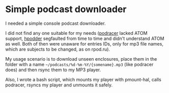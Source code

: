 # Simple podcast downloader #

I needed a simple console podcast downloader.

I did not find any one suitable for my needs ([podracer](http://podracer.sourceforge.net/) lacked ATOM support, [hpodder](https://github.com/jgoerzen/hpodder) segfaulted from time to time and didn't understand ATOM as well. Both of then were unaware for entries IDs, only for mp3 file names, which are subjects to be changed, as on rpod.ru).

My usage scenario is to download unseen enclosures, place them in the folder with a name  `~/podcasts/%d-%m-%Y/{somename}.mp3` (like podracer does) and then rsync them to my MP3 player.

Also, I wrote a bash script, which mounts my player with pmount-hal, calls podracer, rsyncs my player and unmounts it safely.